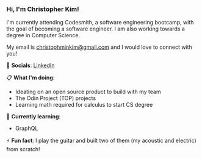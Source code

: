 <h3>Hi, I'm Christopher Kim!</h3>
  
I'm currently attending Codesmith, a software engineering bootcamp, with the goal of becoming a software engineer. I am also working towards a degree in Computer Science.

My email is <a href="mailto:christophminkim@gmail.com">christophminkim@gmail.com</a> and I would love to connect with you!

🤝 **Socials**:
[LinkedIn](https://www.linkedin.com/in/chris-m-kim/)

📋 **What I'm doing**:

- Ideating on an open source product to build with my team
- The Odin Project (TOP) projects
- Learning math required for calculus to start CS degree

🌱 **Currently learning**:

- GraphQL

⚡ **Fun fact**: I play the guitar and built two of them (my acoustic and electric) from scratch!

